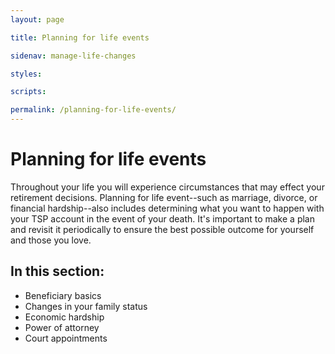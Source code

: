 ```yaml
---
layout: page

title: Planning for life events

sidenav: manage-life-changes

styles:

scripts:

permalink: /planning-for-life-events/
---
```

# Planning for life events

Throughout your life you will experience circumstances that may effect your retirement decisions. Planning for life event--such as marriage, divorce, or financial hardship--also includes determining what you want to happen with your TSP account in the event of your death. It's important to make a plan and revisit it periodically to ensure the best possible outcome for yourself and those you love.

## In this section:

+ Beneficiary basics
+ Changes in your family status 
+ Economic hardship
+ Power of attorney
+ Court appointments

<!-- CONTENT END -->
